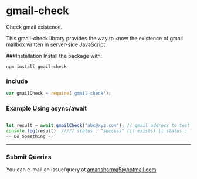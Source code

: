 # gmail-check
Check gmail existence.

This gmail-check library provides the way to know the existence of gmail mailbox written in server-side JavaScript.

###Installation
Install the package with:
```
npm install gmail-check
```
### Include 
```javascript
var gmailCheck = require('gmail-check');
```

### Example Using async/await
```javascript

let result = await gmailCheck("abc@xyz.com"); // gmail address to test
console.log(result)  ///// status : "success" (if exists) || status : "failed" (if doesn't exists)
-- Do Something --
```

---
### Submit Queries
You can e-mail an issue/query at amansharma5@hotmail.com